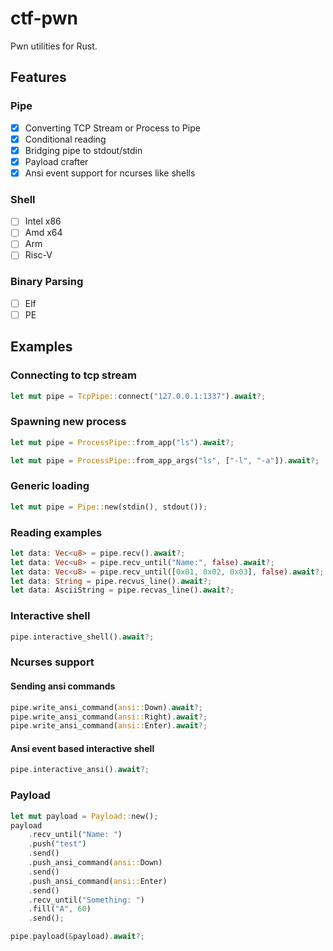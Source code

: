 # ctf-pwn
Pwn utilities for Rust.

## Features

### Pipe
* [x] Converting TCP Stream or Process to Pipe
* [x] Conditional reading
* [x] Bridging pipe to stdout/stdin
* [x] Payload crafter
* [x] Ansi event support for ncurses like shells

### Shell
* [ ] Intel x86
* [ ] Amd x64
* [ ] Arm
* [ ] Risc-V

### Binary Parsing
* [ ] Elf
* [ ] PE

## Examples

### Connecting to tcp stream
```rs
let mut pipe = TcpPipe::connect("127.0.0.1:1337").await?;
```

### Spawning new process
```rs
let mut pipe = ProcessPipe::from_app("ls").await?;

let mut pipe = ProcessPipe::from_app_args("ls", ["-l", "-a"]).await?;
```

### Generic loading
```rs
let mut pipe = Pipe::new(stdin(), stdout());
```

### Reading examples
```rs
let data: Vec<u8> = pipe.recv().await?;
let data: Vec<u8> = pipe.recv_until("Name:", false).await?;
let data: Vec<u8> = pipe.recv_until([0x01, 0x02, 0x03], false).await?;
let data: String = pipe.recvus_line().await?;
let data: AsciiString = pipe.recvas_line().await?;
```

### Interactive shell
```rs
pipe.interactive_shell().await?;
```

### Ncurses support

#### Sending ansi commands
```rs
pipe.write_ansi_command(ansi::Down).await?;
pipe.write_ansi_command(ansi::Right).await?;
pipe.write_ansi_command(ansi::Enter).await?;
```
#### Ansi event based interactive shell
```rs
pipe.interactive_ansi().await?;
```


### Payload
```rs
let mut payload = Payload::new();
payload
    .recv_until("Name: ")
    .push("test")
    .send()
    .push_ansi_command(ansi::Down)
    .send()
    .push_ansi_command(ansi::Enter)
    .send()
    .recv_until("Something: ")
    .fill("A", 60)
    .send();

pipe.payload(&payload).await?;
```

